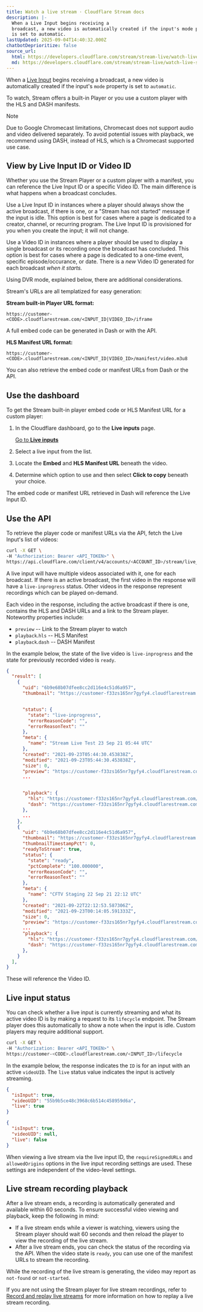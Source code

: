```yaml
---
title: Watch a live stream · Cloudflare Stream docs
description: |-
  When a Live Input begins receiving a
  broadcast, a new video is automatically created if the input's mode property
  is set to automatic.
lastUpdated: 2025-09-04T14:40:32.000Z
chatbotDeprioritize: false
source_url:
  html: https://developers.cloudflare.com/stream/stream-live/watch-live-stream/
  md: https://developers.cloudflare.com/stream/stream-live/watch-live-stream/index.md
---
```


When a [Live Input](https://developers.cloudflare.com/stream/stream-live/start-stream-live/) begins receiving a broadcast, a new video is automatically created if the input's `mode` property is set to `automatic`.

To watch, Stream offers a built-in Player or you use a custom player with the HLS and DASH manifests.

Note

Due to Google Chromecast limitations, Chromecast does not support audio and video delivered separately. To avoid potential issues with playback, we recommend using DASH, instead of HLS, which is a Chromecast supported use case.

## View by Live Input ID or Video ID

Whether you use the Stream Player or a custom player with a manifest, you can reference the Live Input ID or a specific Video ID. The main difference is what happens when a broadcast concludes.

Use a Live Input ID in instances where a player should always show the active broadcast, if there is one, or a "Stream has not started" message if the input is idle. This option is best for cases where a page is dedicated to a creator, channel, or recurring program. The Live Input ID is provisioned for you when you create the input; it will not change.

Use a Video ID in instances where a player should be used to display a single broadcast or its recording once the broadcast has concluded. This option is best for cases where a page is dedicated to a one-time event, specific episode/occurance, or date. There is a *new* Video ID generated for each broadcast *when it starts.*

Using DVR mode, explained below, there are additional considerations.

Stream's URLs are all templatized for easy generation:

**Stream built-in Player URL format:**

```plaintext
https://customer-<CODE>.cloudflarestream.com/<INPUT_ID|VIDEO_ID>/iframe
```

A full embed code can be generated in Dash or with the API.

**HLS Manifest URL format:**

```plaintext
https://customer-<CODE>.cloudflarestream.com/<INPUT_ID|VIDEO_ID>/manifest/video.m3u8
```

You can also retrieve the embed code or manifest URLs from Dash or the API.

## Use the dashboard

To get the Stream built-in player embed code or HLS Manifest URL for a custom player:

1. In the Cloudflare dashboard, go to the **Live inputs** page.

   [Go to **Live inputs**](https://dash.cloudflare.com/?to=/:account/stream/inputs)

2. Select a live input from the list.

3. Locate the **Embed** and **HLS Manifest URL** beneath the video.

4. Determine which option to use and then select **Click to copy** beneath your choice.

The embed code or manifest URL retrieved in Dash will reference the Live Input ID.

## Use the API

To retrieve the player code or manifest URLs via the API, fetch the Live Input's list of videos:

```bash
curl -X GET \
-H "Authorization: Bearer <API_TOKEN>" \
https://api.cloudflare.com/client/v4/accounts/<ACCOUNT_ID>/stream/live_inputs/<LIVE_INPUT_UID>/videos
```

A live input will have multiple videos associated with it, one for each broadcast. If there is an active broadcast, the first video in the response will have a `live-inprogress` status. Other videos in the response represent recordings which can be played on-demand.

Each video in the response, including the active broadcast if there is one, contains the HLS and DASH URLs and a link to the Stream player. Noteworthy properties include:

* `preview` -- Link to the Stream player to watch
* `playback`.`hls` -- HLS Manifest
* `playback`.`dash` -- DASH Manifest

In the example below, the state of the live video is `live-inprogress` and the state for previously recorded video is `ready`.

```json
{
  "result": [
    {
      "uid": "6b9e68b07dfee8cc2d116e4c51d6a957",
      "thumbnail": "https://customer-f33zs165nr7gyfy4.cloudflarestream.com/6b9e68b07dfee8cc2d116e4c51d6a957/thumbnails/thumbnail.jpg",


      "status": {
        "state": "live-inprogress",
        "errorReasonCode": "",
        "errorReasonText": ""
      },
      "meta": {
        "name": "Stream Live Test 23 Sep 21 05:44 UTC"
      },
      "created": "2021-09-23T05:44:30.453838Z",
      "modified": "2021-09-23T05:44:30.453838Z",
      "size": 0,
      "preview": "https://customer-f33zs165nr7gyfy4.cloudflarestream.com/6b9e68b07dfee8cc2d116e4c51d6a957/watch",
      ...


      "playback": {
        "hls": "https://customer-f33zs165nr7gyfy4.cloudflarestream.com/6b9e68b07dfee8cc2d116e4c51d6a957/manifest/video.m3u8",
        "dash": "https://customer-f33zs165nr7gyfy4.cloudflarestream.com/6b9e68b07dfee8cc2d116e4c51d6a957/manifest/video.mpd"
      },
      ...
    },
    {
      "uid": "6b9e68b07dfee8cc2d116e4c51d6a957",
      "thumbnail": "https://customer-f33zs165nr7gyfy4.cloudflarestream.com/6b9e68b07dfee8cc2d116e4c51d6a957/thumbnails/thumbnail.jpg",
      "thumbnailTimestampPct": 0,
      "readyToStream": true,
      "status": {
        "state": "ready",
        "pctComplete": "100.000000",
        "errorReasonCode": "",
        "errorReasonText": ""
      },
      "meta": {
        "name": "CFTV Staging 22 Sep 21 22:12 UTC"
      },
      "created": "2021-09-22T22:12:53.587306Z",
      "modified": "2021-09-23T00:14:05.591333Z",
      "size": 0,
      "preview": "https://customer-f33zs165nr7gyfy4.cloudflarestream.com/6b9e68b07dfee8cc2d116e4c51d6a957/watch",
      ...
      "playback": {
        "hls": "https://customer-f33zs165nr7gyfy4.cloudflarestream.com/6b9e68b07dfee8cc2d116e4c51d6a957/manifest/video.m3u8",
        "dash": "https://customer-f33zs165nr7gyfy4.cloudflarestream.com/6b9e68b07dfee8cc2d116e4c51d6a957/manifest/video.mpd"
      },
    }
  ],
}
```

These will reference the Video ID.

## Live input status

You can check whether a live input is currently streaming and what its active video ID is by making a request to its `lifecycle` endpoint. The Stream player does this automatically to show a note when the input is idle. Custom players may require additional support.

```bash
curl -X GET \
-H "Authorization: Bearer <API_TOKEN>" \
https://customer-<CODE>.cloudflarestream.com/<INPUT_ID>/lifecycle
```

In the example below, the response indicates the `ID` is for an input with an active `videoUID`. The `live` status value indicates the input is actively streaming.

```json
{
  "isInput": true,
  "videoUID": "55b9b5ce48c3968c6b514c458959d6a",
  "live": true
}
```

```json
{
  "isInput": true,
  "videoUID": null,
  "live": false
}
```

When viewing a live stream via the live input ID, the `requireSignedURLs` and `allowedOrigins` options in the live input recording settings are used. These settings are independent of the video-level settings.

## Live stream recording playback

After a live stream ends, a recording is automatically generated and available within 60 seconds. To ensure successful video viewing and playback, keep the following in mind:

* If a live stream ends while a viewer is watching, viewers using the Stream player should wait 60 seconds and then reload the player to view the recording of the live stream.
* After a live stream ends, you can check the status of the recording via the API. When the video state is `ready`, you can use one of the manifest URLs to stream the recording.

While the recording of the live stream is generating, the video may report as `not-found` or `not-started`.

If you are not using the Stream player for live stream recordings, refer to [Record and replay live streams](https://developers.cloudflare.com/stream/stream-live/replay-recordings/) for more information on how to replay a live stream recording.
